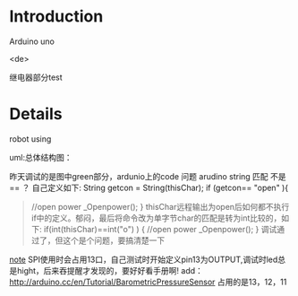 # Introduction #
Arduino uno 

&lt;de&gt;

 继电器部分test

# Details #

robot using

uml:总体结构图：

昨天调试的是图中green部分，ardunio上的code
问题
arudino
string 匹配 不是 == ？
自己定义如下:
String getcon = String(thisChar);
if (getcon== "open" ){
> //open power
> _Openpower();
> }
thisChar远程输出为open后如何都不执行if中的定义。郁闷，最后将命令改为单字节char的匹配是转为int比较的，如下:
if(int(thisChar)==int("o") )
{
> //open power
>_Openpower();
> }
调试通过了，但这个是个问题，要搞清楚一下



[note](note.md) 
SPI使用时会占用13口，自己测试时开始定义pin13为OUTPUT,调试时led总是hight，后来吞提醒才发现的，要好好看手册啊! 
add：http://arduino.cc/en/Tutorial/BarometricPressureSensor 
占用的是13，12，11 
